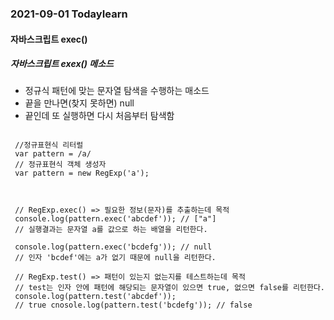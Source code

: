 ### 2021-09-01 TodayIearn
#### 자바스크립트 exec()

##### 자바스크립트 exex() 메소드 

+ 정규식 패턴에 맞는 문자열 탐색을 수행하는 매소드 
+ 끝을 만나면(찾지 못하면) null
+ 끝인데 또 실행하면 다시 처음부터 탐색함

<pre><code>
 //정규표현식 리터럴 
 var pattern = /a/ 
 // 정규표현식 객체 생성자 
 var pattern = new RegExp('a');



 // RegExp.exec() => 필요한 정보(문자)를 추출하는데 목적
 console.log(pattern.exec('abcdef')); // ["a"] 
 // 실행결과는 문자열 a를 값으로 하는 배열을 리턴한다. 

 console.log(pattern.exec('bcdefg')); // null 
 // 인자 'bcdef'에는 a가 없기 때문에 null을 리턴한다. 

 // RegExp.test() => 패턴이 있는지 없는지를 테스트하는데 목적 
 // test는 인자 안에 패턴에 해당되는 문자열이 있으면 true, 없으면 false를 리턴한다. 
 console.log(pattern.test('abcdef')); 
 // true cnosole.log(pattern.test('bcdefg')); // false
</code></pre>